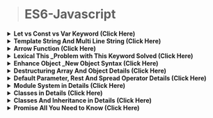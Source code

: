 >	# ES6-Javascript


<details>
<summary><b>Let vs Const vs Var Keyword (Click Here) </b></summary>


</details>

<details>
<summary><b>Template String And Multi Line String (Click Here) </b></summary>


</details>

<details>
<summary><b>Arrow Function (Click Here) </b></summary>


</details>

<details>
<summary><b>Lexical This _Problem with This Keyword Solved (Click Here) </b></summary>


</details>

<details>
<summary><b>Enhance Object _New Object Syntax (Click Here) </b></summary>


</details>

<details>
<summary><b>Destructuring Array And Object Details (Click Here) </b></summary>


</details>

<details>
<summary><b>Default Parameter, Rest And Spread Operator Details (Click Here) </b></summary>


</details>

<details>
<summary><b>Module System in Details (Click Here) </b></summary>


</details>

<details>
<summary><b>Classes in Details (Click Here) </b></summary>


</details>

<details>
<summary><b>Classes And Inheritance in Details (Click Here) </b></summary>


</details>

<details>
<summary><b>Promise All You Need to Know (Click Here) </b></summary>


</details>








